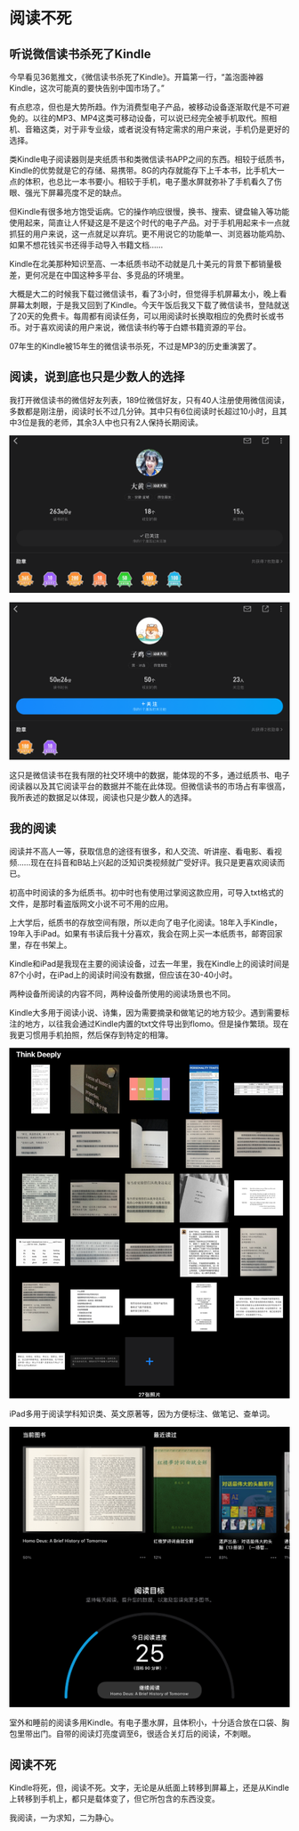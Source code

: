 # 阅读不死

## 听说微信读书杀死了Kindle

今早看见36氪推文，《微信读书杀死了Kindle》。开篇第一行，“盖泡面神器Kindle，这次可能真的要快告别中国市场了。”

有点悲凉，但也是大势所趋。作为消费型电子产品，被移动设备逐渐取代是不可避免的。以往的MP3、MP4这类可移动设备，可以说已经完全被手机取代。照相机、音箱这类，对于非专业级，或者说没有特定需求的用户来说，手机仍是更好的选择。

类Kindle电子阅读器则是夹纸质书和类微信读书APP之间的东西。相较于纸质书，Kindle的优势就是它的存储、易携带。8G的内存就能存下上千本书，比手机大一点的体积，也总比一本书要小。相较于手机，电子墨水屏就弥补了手机看久了伤眼、强光下屏幕亮度不足的缺点。

但Kindle有很多地方饱受诟病。它的操作响应很慢，换书、搜索、键盘输入等功能使用起来，简直让人怀疑这是不是这个时代的电子产品。对于手机用起来卡一点就抓狂的用户来说，这一点就足以弃坑。更不用说它的功能单一、浏览器功能鸡肋、如果不想花钱买书还得手动导入书籍文档……

Kindle在北美那种知识至高、一本纸质书动不动就是几十美元的背景下都销量极差，更何况是在中国这种多平台、多竞品的环境里。

大概是大二的时候我下载过微信读书，看了3小时，但觉得手机屏幕太小，晚上看屏幕太刺眼，于是我又回到了Kindle。今天午饭后我又下载了微信读书，登陆就送了20天的免费卡。每周都有阅读任务，可以用阅读时长换取相应的免费时长或书币。对于喜欢阅读的用户来说，微信读书约等于白嫖书籍资源的平台。

07年生的Kindle被15年生的微信读书杀死，不过是MP3的历史重演罢了。

## 阅读，说到底也只是少数人的选择

我打开微信读书的微信好友列表，189位微信好友，只有40人注册使用微信阅读，多数都是刚注册，阅读时长不过几分钟。其中只有6位阅读时长超过10小时，且其中3位是我的老师，其余3人中也只有2人保持长期阅读。

![IMG_1135](../assets/IMG_1135.png)

![IMG_1136](../assets/IMG_1136.png)

这只是微信读书在我有限的社交环境中的数据，能体现的不多，通过纸质书、电子阅读器以及其它阅读平台的数据并不能在此体现。但微信读书的市场占有率很高，我所表述的数据足以体现，阅读也只是少数人的选择。

## 我的阅读

阅读并不高人一等，获取信息的途径有很多，和人交流、听讲座、看电影、看视频……现在在抖音和B站上兴起的泛知识类视频就广受好评。我只是更喜欢阅读而已。

初高中时阅读的多为纸质书。初中时也有使用过掌阅这款应用，可导入txt格式的文件，是那时看盗版网文小说不可不用的应用。

上大学后，纸质书的存放空间有限，所以走向了电子化阅读。18年入手Kindle，19年入手iPad。如果有书读后我十分喜欢，我会在网上买一本纸质书，邮寄回家里，存在书架上。

Kindle和iPad是我现在主要的阅读设备，过去一年里，我在Kindle上的阅读时间是87个小时，在iPad上的阅读时间没有数据，但应该在30-40小时。

两种设备所阅读的内容不同，两种设备所使用的阅读场景也不同。

Kindle大多用于阅读小说、诗集，因为需要摘录和做笔记的地方较少。遇到需要标注的地方，以往我会通过Kindle内置的txt文件导出到flomo。但是操作繁琐。现在我更习惯用手机拍照，然后保存到特定的相簿。

![IMG_1131](../assets/IMG_1131.png)

iPad多用于阅读学科知识类、英文原著等，因为方便标注、做笔记、查单词。

![IMG_1137](../assets/IMG_1137.png)

室外和睡前的阅读多用Kindle。有电子墨水屏，且体积小，十分适合放在口袋、胸包里带出门。自带的阅读灯亮度调至6，很适合关灯后的阅读，不刺眼。

## 阅读不死

Kindle将死，但，阅读不死。文字，无论是从纸面上转移到屏幕上，还是从Kindle上转移到手机上，都只是载体变了，但它所包含的东西没变。

我阅读，一为求知，二为静心。